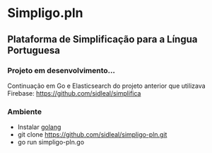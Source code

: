 # Simpligo.pln

## Plataforma de Simplificação para a Língua Portuguesa

### Projeto em desenvolvimento...
Continuação em Go e Elasticsearch do projeto anterior que utilizava Firebase: https://github.com/sidleal/simplifica

### Ambiente

 * Instalar [golang](https://golang.org/)
 * git clone https://github.com/sidleal/simpligo-pln.git
 * go run simpligo-pln.go